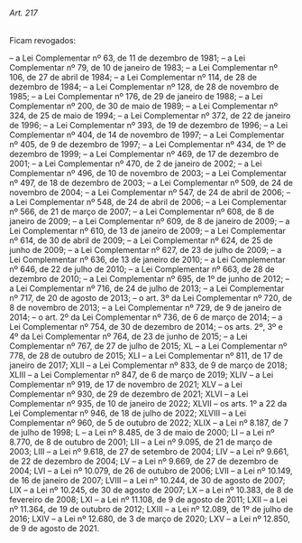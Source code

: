 
###### Art. 217
Ficam revogados:

– a Lei Complementar nº 63, de 11 de dezembro de 1981;
– a Lei Complementar nº 79, de 10 de janeiro de 1983;
– a Lei Complementar nº 106, de 27 de abril de 1984;
– a Lei Complementar nº 114, de 28 de dezembro de 1984;
– a Lei Complementar nº 128, de 28 de novembro de 1985;
– a Lei Complementar nº 176, de 29 de janeiro de 1988;
– a Lei Complementar nº 200, de 30 de maio de 1989;
– a Lei Complementar nº 324, de 25 de maio de 1994;
– a Lei Complementar nº 372, de 22 de janeiro de 1996;
– a Lei Complementar nº 393, de 19 de dezembro de 1996;
– a Lei Complementar nº 404, de 14 de novembro de 1997;
– a Lei Complementar nº 405, de 9 de dezembro de 1997;
– a Lei Complementar nº 434, de 1º de dezembro de 1999;
– a Lei Complementar nº 469, de 17 de dezembro de 2001;
– a Lei Complementar nº 470, de 2 de janeiro de 2002;
– a Lei Complementar nº 496, de 10 de novembro de 2003;
– a Lei Complementar nº 497, de 18 de dezembro de 2003;
– a Lei Complementar nº 509, de 24 de novembro de 2004;
– a Lei Complementar nº 547, de 24 de abril de 2006;
– a Lei Complementar nº 548, de 24 de abril de 2006;
– a Lei Complementar nº 566, de 21 de março de 2007;
– a Lei Complementar nº 608, de 8 de janeiro de 2009;
– a Lei Complementar nº 609, de 8 de janeiro de 2009;
– a Lei Complementar nº 610, de 13 de janeiro de 2009;
– a Lei Complementar nº 614, de 30 de abril de 2009;
– a Lei Complementar nº 624, de 25 de junho de 2009;
– a Lei Complementar nº 627, de 23 de julho de 2009;
– a Lei Complementar nº 636, de 13 de janeiro de 2010;
– a Lei Complementar nº 646, de 22 de julho de 2010;
– a Lei Complementar nº 663, de 28 de dezembro de 2010;
– a Lei Complementar nº 695, de 1º de junho de 2012;
– a Lei Complementar nº 716, de 24 de julho de 2013;
– a Lei Complementar nº 717, de 20 de agosto de 2013;
– o art. 3º da Lei Complementar nº 720, de 8 de novembro de 2013;
– a Lei Complementar nº 729, de 9 de janeiro de 2014;
– o art. 2º da Lei Complementar nº 736, de 6 de março de 2014;
– a Lei Complementar nº 754, de 30 de dezembro de 2014;
– os arts. 2º, 3º e 4º da Lei Complementar nº 764, de 23 de junho de 2015;
– a Lei Complementar nº 767, de 27 de julho de 2015; XL – a Lei Complementar nº 778, de 28 de outubro de 2015; XLI – a Lei Complementar nº 811, de 17 de janeiro de 2017;
XLII – a Lei Complementar nº 833, de 9 de março de 2018; XLIII – a Lei Complementar nº 847, de 6 de março de 2019; XLIV – a Lei Complementar nº 919, de 17 de novembro de 2021; XLV – a Lei Complementar nº 930, de 29 de dezembro de 2021; XLVI – a Lei Complementar nº 935, de 10 de janeiro de 2022;
XLVII – os arts. 1º a 22 da Lei Complementar nº 946, de 18 de julho de 2022; XLVIII – a Lei Complementar nº 960, de 5 de outubro de 2022;
XLIX – a Lei nº 8.187, de 7 de julho de 1998; L – a Lei nº 8.485, de 3 de maio de 2000;
LI – a Lei nº 8.770, de 8 de outubro de 2001; LII – a Lei nº 9.095, de 21 de março de 2003;
LIII – a Lei nº 9.618, de 27 de setembro de 2004; LIV – a Lei nº 9.661, de 22 de dezembro de 2004; LV – a Lei nº 9.669, de 27 de dezembro de 2004; LVI – a Lei nº 10.079, de 26 de outubro de 2006; LVII – a Lei nº 10.149, de 16 de janeiro de 2007; LVIII – a Lei nº 10.244, de 30 de agosto de 2007; LIX – a Lei nº 10.245, de 30 de agosto de 2007; LX – a Lei nº 10.383, de 8 de fevereiro de 2008; LXI – a Lei nº 11.108, de 9 de agosto de 2011; LXII – a Lei nº 11.364, de 19 de outubro de 2012; LXIII – a Lei nº 12.089, de 1º de julho de 2016; LXIV – a Lei nº 12.680, de 3 de março de 2020;
LXV – a Lei nº 12.850, de 9 de agosto de 2021.
